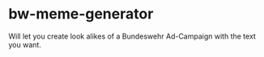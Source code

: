 # bw-meme-generator
Will let you create look alikes of a Bundeswehr Ad-Campaign with the text you want.
